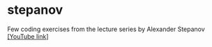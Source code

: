 stepanov
========

Few coding exercises from the lecture series by Alexander Stepanov
[[YouTube link]](https://www.youtube.com/playlist?list=PLHxtyCq_WDLXryyw91lahwdtpZsmo4BGD)

